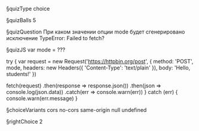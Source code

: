 §quizType
choice

§quizBalls
5

§quizQuestion
При каком значении опции mode будет сгенерировано исключение TypeError: Failed to fetch?



§quizJS
var mode = ???

try {
  var request = new Request('https://httpbin.org/post', {
    method: 'POST',
    mode,
    headers: new Headers({
      'Content-Type': 'text/plain'
    }),
    body: 'Hello, students!'
  })

  fetch(request)
    .then(response => response.json())
    .then(json => console.log(json.data))
    .catch(err => console.warn(err))
} catch (err) {
  console.warn(err.message)
}


§choiceVariants
cors
no-cors
same-origin
null
undefined



§rightChoice
2
